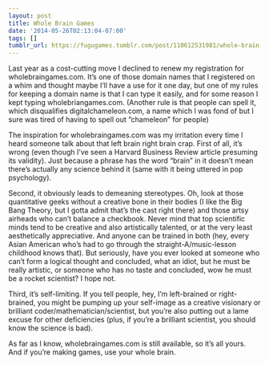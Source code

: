 ```yaml
---
layout: post
title: Whole Brain Games
date: '2014-05-26T02:13:04-07:00'
tags: []
tumblr_url: https://fugugames.tumblr.com/post/110612531981/whole-brain-games
---
```

Last year as a cost-cutting move I declined to renew my registration for wholebraingames.com. It’s one of those domain names that I registered on a whim and thought maybe I’ll have a use for it one day, but one of my rules for keeping a domain name is that I can type it easily, and for some reason I kept typing wholebriangames.com. (Another rule is that people can spell it, which disqualifies digitalchameleon.com, a name which I was fond of but I sure was tired of having to spell out “chameleon” for people)

The inspiration for wholebraingames.com was my irritation every time I heard someone talk about that left brain right brain crap. First of all, it’s wrong (even though I’ve seen a Harvard Business Review article presuming its validity). Just because a phrase has the word “brain” in it doesn’t mean there’s actually any science behind it (same with it being uttered in pop psychology).

Second, it obviously leads to demeaning stereotypes. Oh, look at those quantitative geeks without a creative bone in their bodies (I like the Big Bang Theory, but I gotta admit that’s the cast right there) and those artsy airheads who can’t balance a checkbook. Never mind that top scientific minds tend to be creative and also artistically talented, or at the very least aesthetically appreciative. And anyone can be trained in both (hey, every Asian American who’s had to go through the straight-A/music-lesson childhood knows that). But seriously, have you ever looked at someone who can’t form a logical thought and concluded, what an idiot, but he must be really artistic, or someone who has no taste and concluded, wow he must be a rocket scientist? I hope not.

Third, it’s self-limiting. If you tell people, hey, I’m left-brained or right-brained, you might be pumping up your self-image as a creative visionary or brilliant coder/mathematician/scientist, but you’re also putting out a lame excuse for other deficiencies (plus, if you’re a brilliant scientist, you should know the science is bad).

As far as I know, wholebraingames.com is still available, so it’s all yours. And if you’re making games, use your whole brain.

